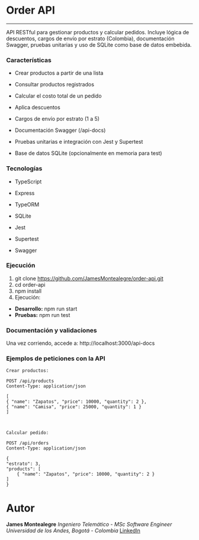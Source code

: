 # Order API

---

API RESTful para gestionar productos y calcular pedidos. Incluye lógica de descuentos, cargos de envío por estrato (Colombia), documentación Swagger, pruebas unitarias y uso de SQLite como base de datos embebida.

### Características

- Crear productos a partir de una lista

- Consultar productos registrados

- Calcular el costo total de un pedido

- Aplica descuentos

- Cargos de envío por estrato (1 a 5)

- Documentación Swagger (/api-docs)

- Pruebas unitarias e integración con Jest y Supertest

- Base de datos SQLite (opcionalmente en memoria para test)

### Tecnologías

- TypeScript

- Express

- TypeORM

- SQLite

- Jest

- Supertest

- Swagger

### Ejecución

1. git clone https://github.com/JamesMontealegre/order-api.git
2. cd order-api
3. npm install
4. Ejecución:

- **Desarrollo:** npm run start
- **Pruebas:** npm run test

### Documentación y validaciones

Una vez corriendo, accede a: http://localhost:3000/api-docs

### Ejemplos de peticiones con la API

    Crear productos:

    POST /api/products
    Content-Type: application/json

    [
    { "name": "Zapatos", "price": 10000, "quantity": 2 },
    { "name": "Camisa", "price": 25000, "quantity": 1 }
    ]



    Calcular pedido:

    POST /api/orders
    Content-Type: application/json

    {
    "estrato": 3,
    "products": [
        { "name": "Zapatos", "price": 10000, "quantity": 2 }
    ]
    }


# Autor

**James Montealegre**
_Ingeniero Telemático_ - _MSc Software Engineer_
_Universidad de los Andes, Bogotá - Colombia_
[LinkedIn](https://www.linkedin.com/in/james-montealegre-gutierrez/)
